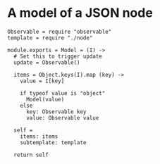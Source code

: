 A model of a JSON node
======================
  
    Observable = require "observable"
    template = require "./node"

    module.exports = Model = (I) ->
      # Set this to trigger update
      update = Observable()

      items = Object.keys(I).map (key) ->
        value = I[key]

        if typeof value is "object"
          Model(value)
        else
          key: Observable key
          value: Observable value

      self =
        items: items
        subtemplate: template

      return self
